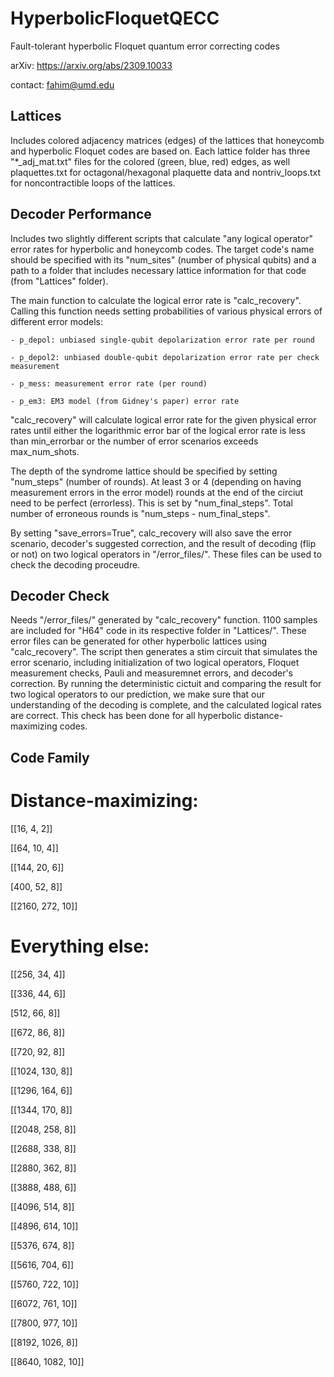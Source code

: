 # HyperbolicFloquetQECC
Fault-tolerant hyperbolic Floquet quantum error correcting codes


arXiv: https://arxiv.org/abs/2309.10033

contact: fahim@umd.edu


## Lattices
Includes colored adjacency matrices (edges) of the lattices that honeycomb and hyperbolic Floquet codes are based on. Each lattice folder has three "*_adj_mat.txt" files for the colored (green, blue, red) edges, as well plaquettes.txt for octagonal/hexagonal plaquette data and nontriv_loops.txt for noncontractible loops of the lattices. 



## Decoder Performance
Includes two slightly different scripts that calculate "any logical operator" error rates for hyperbolic and honeycomb codes. The target code's name should be specified with its "num_sites" (number of physical qubits) and a path to a folder that includes necessary lattice information for that code (from "Lattices" folder).


The main function to calculate the logical error rate is "calc_recovery". Calling this function needs setting probabilities of various physical errors of different error models:

	- p_depol: unbiased single-qubit depolarization error rate per round

	- p_depol2: unbiased double-qubit depolarization error rate per check measurement

	- p_mess: measurement error rate (per round)

	- p_em3: EM3 model (from Gidney's paper) error rate

"calc_recovery" will calculate logical error rate for the given physical error rates until either the logarithmic error bar of the logical error rate is less than min_errorbar or the number of error scenarios exceeds max_num_shots.


The depth of the syndrome lattice should be specified by setting "num_steps" (number of rounds). At least 3 or 4 (depending on having measurement errors in the error model) rounds at the end of the circiut need to be perfect (errorless). This is set by "num_final_steps". Total number of erroneous rounds is "num_steps - num_final_steps".


By setting "save_errors=True", calc_recovery will also save the error scenario, decoder's suggested correction, and the result of decoding (flip or not) on two logical operators in "/error_files/". These files can be used to check the decoding proceudre.



## Decoder Check
Needs "/error_files/" generated by "calc_recovery" function. 1100 samples are included for "H64" code in its respective folder in "Lattices/".  These error files can be generated for other hyperbolic lattices using "calc_recovery". The script then generates a stim circuit that simulates the error scenario, including initialization of two logical operators, Floquet measurement checks, Pauli and measuremnet errors, and decoder's correction. By running the deterministic cictuit and comparing the result for two logical operators to our prediction, we make sure that our understanding of the decoding is complete, and the calculated logical rates are correct. This check has been done for all hyperbolic distance-maximizing codes.



## Code Family

# Distance-maximizing:

[[16, 4, 2]]

[[64, 10, 4]]

[[144, 20, 6]]

[400, 52, 8]]

[[2160, 272, 10]]

# Everything else:

[[256, 34, 4]]

[[336, 44, 6]]

[512, 66, 8]]

[[672, 86, 8]]

[[720, 92, 8]]

[[1024, 130, 8]]

[[1296, 164, 6]]

[[1344, 170, 8]]

[[2048, 258, 8]]

[[2688, 338, 8]]

[[2880, 362, 8]]

[[3888, 488, 6]]

[[4096, 514, 8]]

[[4896, 614, 10]]

[[5376, 674, 8]]

[[5616, 704, 6]]

[[5760, 722, 10]]

[[6072, 761, 10]]

[[7800, 977, 10]]

[[8192, 1026, 8]]

[[8640, 1082, 10]]
